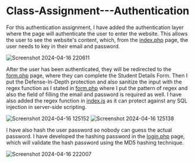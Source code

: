 # Class-Assignment---Authentication

For this authentication assignment, I have added the authentication layer where the page will authenticate the user to enter the website. This allows the user to see the website's content, which, from the [index.php](index.php) page, the user needs to key in their email and password.

![Screenshot 2024-04-16 220611](https://github.com/hyzo70/Class-Assignment---Authentication/assets/122088412/d5ed0e48-47ae-4437-a19a-7c6cfa8c272d)



After the user has been authenticated, they will be redirected to the [form.php](form.php) page, where they can complete the Student Details Form. Then I put the Defense-In-Depth protection and also sanitize the input with the regex function as I stated in [form.php](form.php) where I put the pattern of regex and also the field of filling the email and password is required as well. I have also added the regex function in [index.js](index.js) as it can protect against any SQL injection in server-side scripting.

![Screenshot 2024-04-16 125152](https://github.com/hyzo70/Class-Assignment---Authentication/assets/122088412/d590e390-f5dd-4727-873b-5b50453b6bc1)
![Screenshot 2024-04-16 125138](https://github.com/hyzo70/Class-Assignment---Authentication/assets/122088412/9387bb47-64ba-4b4a-893b-53c56f0073c1)



I have also hash the user password so nobody can guess the actual password. I have developed the hashing password in the [login.php](login.php) page, which will validate the hash password using the MD5 hashing technique.

![Screenshot 2024-04-16 222007](https://github.com/hyzo70/Class-Assignment---Authentication/assets/122088412/7dc0cd22-7862-4940-a083-3ef5bd7593da)

